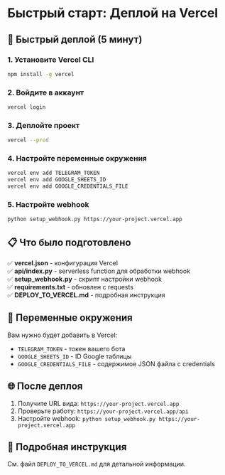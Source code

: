 # Быстрый старт: Деплой на Vercel

## 🚀 Быстрый деплой (5 минут)

### 1. Установите Vercel CLI
```bash
npm install -g vercel
```

### 2. Войдите в аккаунт
```bash
vercel login
```

### 3. Деплойте проект
```bash
vercel --prod
```

### 4. Настройте переменные окружения
```bash
vercel env add TELEGRAM_TOKEN
vercel env add GOOGLE_SHEETS_ID
vercel env add GOOGLE_CREDENTIALS_FILE
```

### 5. Настройте webhook
```bash
python setup_webhook.py https://your-project.vercel.app
```

## 📋 Что было подготовлено

✅ **vercel.json** - конфигурация Vercel  
✅ **api/index.py** - serverless function для обработки webhook  
✅ **setup_webhook.py** - скрипт настройки webhook  
✅ **requirements.txt** - обновлен с requests  
✅ **DEPLOY_TO_VERCEL.md** - подробная инструкция  

## 🔧 Переменные окружения

Вам нужно будет добавить в Vercel:
- `TELEGRAM_TOKEN` - токен вашего бота
- `GOOGLE_SHEETS_ID` - ID Google таблицы
- `GOOGLE_CREDENTIALS_FILE` - содержимое JSON файла с credentials

## 🌐 После деплоя

1. Получите URL вида: `https://your-project.vercel.app`
2. Проверьте работу: `https://your-project.vercel.app/api`
3. Настройте webhook: `python setup_webhook.py https://your-project.vercel.app`

## 📖 Подробная инструкция

См. файл `DEPLOY_TO_VERCEL.md` для детальной информации.
